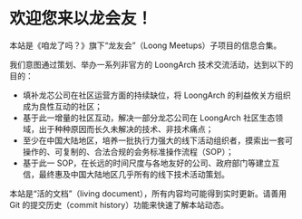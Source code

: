 # 欢迎您来以龙会友！

本站是《咱龙了吗？》旗下“龙友会”（Loong Meetups）子项目的信息合集。

我们意图通过策划、举办一系列非官方的 LoongArch 技术交流活动，达到以下的目的：

* 填补龙芯公司在社区运营方面的持续缺位，将 LoongArch 的利益攸关方组织成为良性互动的社区；
* 基于此一增量的社区互动，解决一部分龙芯公司在 LoongArch 社区生态领域，出于种种原因而长久未解决的技术、非技术痛点；
* 至少在中国大陆地区，培养一批执行力强大的线下活动组织者，摸索出一套可操作的、可复制的、合法合规的会务标准操作流程（SOP）；
* 基于此一 SOP，在长远的时间尺度与各地友好的公司、政府部门等建立互信，最终惠及中国大陆地区几乎所有的线下技术活动策划。

本站是“活的文档”（living document），所有内容均可能得到实时更新。请善用
Git 的提交历史（commit history）功能来快速了解本站动态。
